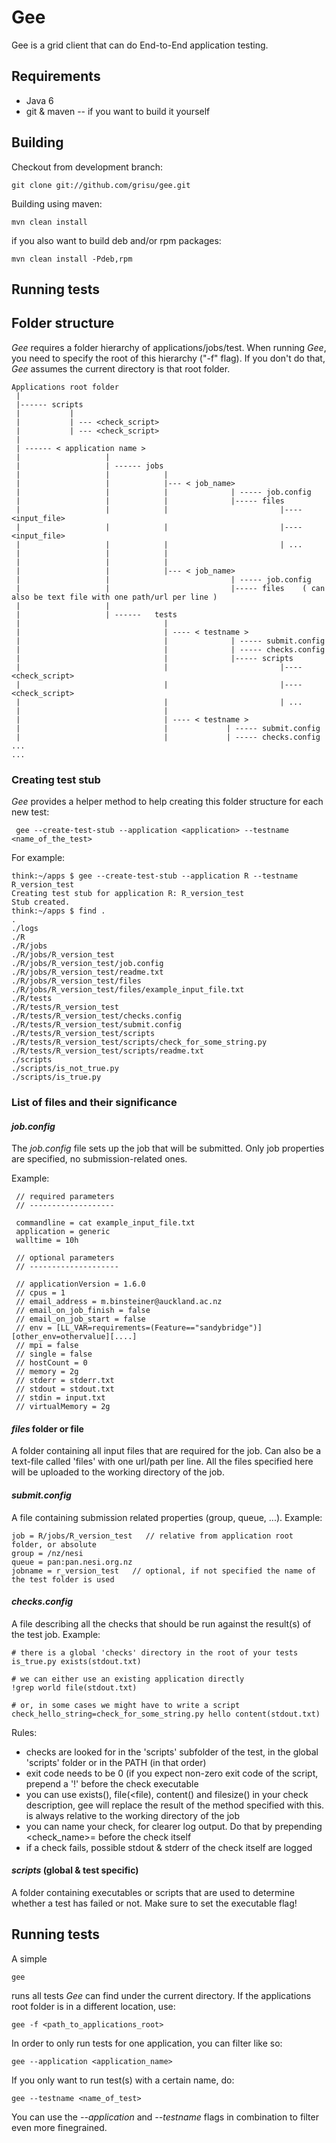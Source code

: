 Gee
===

Gee is a grid client that can do End-to-End application testing. 

Requirements
--------------------

 * Java 6 
 * git & maven -- if you want to build it yourself
 
Building
------------

Checkout from development branch:

    git clone git://github.com/grisu/gee.git
	
Building using maven:

    mvn clean install
	
if you also want to build deb and/or rpm packages:

    mvn clean install -Pdeb,rpm
	
Running tests
--------------------

## Folder structure

_Gee_ requires a folder hierarchy of applications/jobs/test. When running _Gee_, you need to specify the root of this hierarchy ("-f" flag). If you don't do that, _Gee_ assumes the current directory is that root folder. 

    Applications root folder
	 |
	 |------ scripts
	 |           |
	 |           | --- <check_script>
	 |           | --- <check_script>
	 |
	 | ------ < application name >
	 |                   |
	 |                   | ------ jobs
	 |                   |            | 
	 |                   |            |--- < job_name>
	 |                   |            |              | ----- job.config
 	 |                   |            |              |----- files	 
	 |                   |            |                         |---- <input_file>
	 |                   |            |                         |---- <input_file>
	 |                   |            |                         | ...
	 |                   |            |
	 |                   |            | 
	 |                   |            |--- < job_name>
	 |                   |                           | ----- job.config
 	 |                   |                           |----- files	 ( can also be text file with one path/url per line )
	 |                   |
	 |                   | ------   tests
	 |                                |
	 |                                | ---- < testname >
	 |                                |              | ----- submit.config
	 |                                |              | ----- checks.config
	 |                                |              |----- scripts	 
	 |                                |                         |---- <check_script>	 
	 |                                |                         |---- <check_script>	 	 
	 |                                |                         | ...
	 |                                |	 
 	 |                                | ---- < testname >
	 |                                |             | ----- submit.config
	 |                                |             | ----- checks.config
    ...
	...

### Creating test stub

_Gee_  provides a helper method to help creating this folder structure for each new test:

     gee --create-test-stub --application <application> --testname <name_of_the_test>

For example:

    think:~/apps $ gee --create-test-stub --application R --testname R_version_test
    Creating test stub for application R: R_version_test
    Stub created.
    think:~/apps $ find .
    .
    ./logs
    ./R
    ./R/jobs
    ./R/jobs/R_version_test
    ./R/jobs/R_version_test/job.config
    ./R/jobs/R_version_test/readme.txt
    ./R/jobs/R_version_test/files
    ./R/jobs/R_version_test/files/example_input_file.txt
    ./R/tests
    ./R/tests/R_version_test
    ./R/tests/R_version_test/checks.config
    ./R/tests/R_version_test/submit.config
    ./R/tests/R_version_test/scripts
    ./R/tests/R_version_test/scripts/check_for_some_string.py
    ./R/tests/R_version_test/scripts/readme.txt
    ./scripts
    ./scripts/is_not_true.py
    ./scripts/is_true.py

### List of files and their significance

#### _job.config_

The _job.config_ file sets up the job that will be submitted. Only job properties are specified, no submission-related ones. 

Example:

     // required parameters
     // -------------------
    
     commandline = cat example_input_file.txt
     application = generic
     walltime = 10h
    
     // optional parameters
     // --------------------
    
     // applicationVersion = 1.6.0
     // cpus = 1
     // email_address = m.binsteiner@auckland.ac.nz
     // email_on_job_finish = false
     // email_on_job_start = false
     // env = [LL_VAR=requirements=(Feature=="sandybridge")][other_env=othervalue][....]
     // mpi = false
     // single = false
     // hostCount = 0
     // memory = 2g
     // stderr = stderr.txt
     // stdout = stdout.txt
     // stdin = input.txt
     // virtualMemory = 2g

#### _files_ folder or file

A folder containing all input files that are required for the job. Can also be a text-file called 'files' with one url/path per line. All the files specified here will be uploaded to the working directory of the job.

#### _submit.config_

A file containing submission related properties (group, queue, ...). Example:

    job = R/jobs/R_version_test   // relative from application root folder, or absolute
    group = /nz/nesi
    queue = pan:pan.nesi.org.nz
	jobname = r_version_test   // optional, if not specified the name of the test folder is used

#### _checks.config_

A file describing all the checks that should be run against the result(s) of the test job. Example:

    # there is a global 'checks' directory in the root of your tests
    is_true.py exists(stdout.txt)

    # we can either use an existing application directly
    !grep world file(stdout.txt)

    # or, in some cases we might have to write a script
    check_hello_string=check_for_some_string.py hello content(stdout.txt)

Rules:
 * checks are looked for in the 'scripts'  subfolder of the test, in the global 'scripts' folder or in the PATH (in that order)
 * exit code needs to be 0 (if you expect non-zero exit code of the script, prepend a '!' before the check executable
 * you can use exists(<file>), file(<file), content(<file>) and filesize(<file>) in your check description, gee will replace the result of the method specified with this. <file> is always relative to the working directory of the job
 * you can name your check, for clearer log output. Do that by prepending <check_name>= before the check itself
 * if a check fails, possible stdout & stderr of the check itself are logged

#### _scripts_ (global & test specific)

A folder containing executables or scripts that are used to determine whether a test has failed or not. Make sure to set the executable flag!

## Running tests

A simple

    gee
	
runs all tests _Gee_ can find under the current directory. If the applications root folder is in a different location, use:

    gee -f <path_to_applications_root>
	
In order to only run tests for one application, you can filter like so:

    gee --application <application_name>
	
If you only want to run test(s) with a certain name, do:

    gee --testname <name_of_test>
	
You can use the _--application_ and _--testname_ flags in combination to filter even more finegrained.


